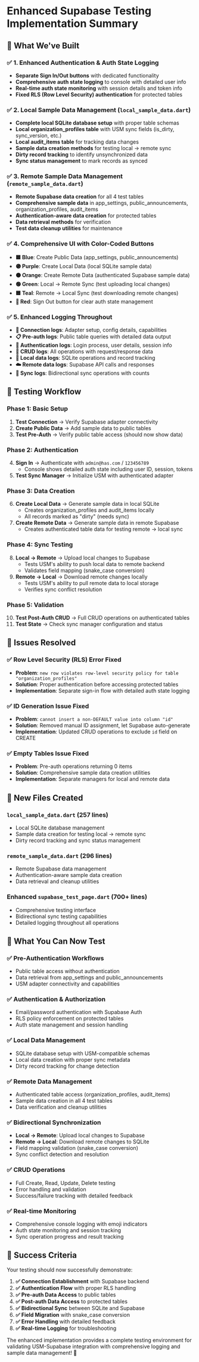 # Enhanced Supabase Testing Implementation Summary

## 🎯 **What We've Built**

### ✅ **1. Enhanced Authentication & Auth State Logging**
- **Separate Sign In/Out buttons** with dedicated functionality
- **Comprehensive auth state logging** to console with detailed user info
- **Real-time auth state monitoring** with session details and token info
- **Fixed RLS (Row Level Security) authentication** for protected tables

### ✅ **2. Local Sample Data Management (`local_sample_data.dart`)**
- **Complete local SQLite database setup** with proper table schemas
- **Local organization_profiles table** with USM sync fields (is_dirty, sync_version, etc.)
- **Local audit_items table** for tracking data changes
- **Sample data creation methods** for testing local → remote sync
- **Dirty record tracking** to identify unsynchronized data
- **Sync status management** to mark records as synced

### ✅ **3. Remote Sample Data Management (`remote_sample_data.dart`)**
- **Remote Supabase data creation** for all 4 test tables
- **Comprehensive sample data** in app_settings, public_announcements, organization_profiles, audit_items
- **Authentication-aware data creation** for protected tables
- **Data retrieval methods** for verification
- **Test data cleanup utilities** for maintenance

### ✅ **4. Comprehensive UI with Color-Coded Buttons**
- **🟦 Blue**: Create Public Data (app_settings, public_announcements)
- **🟣 Purple**: Create Local Data (local SQLite sample data)
- **🟠 Orange**: Create Remote Data (authenticated Supabase sample data)
- **🟢 Green**: Local → Remote Sync (test uploading local changes)
- **🟦 Teal**: Remote → Local Sync (test downloading remote changes)
- **🔴 Red**: Sign Out button for clear auth state management

### ✅ **5. Enhanced Logging Throughout**
- **🔗 Connection logs**: Adapter setup, config details, capabilities
- **📋 Pre-auth logs**: Public table queries with detailed data output
- **🔐 Authentication logs**: Login process, user details, session info
- **🔧 CRUD logs**: All operations with request/response data
- **📱 Local data logs**: SQLite operations and record tracking
- **☁️ Remote data logs**: Supabase API calls and responses
- **🔄 Sync logs**: Bidirectional sync operations with counts

## 🚀 **Testing Workflow**

### **Phase 1: Basic Setup**
1. **Test Connection** → Verify Supabase adapter connectivity
2. **Create Public Data** → Add sample data to public tables
3. **Test Pre-Auth** → Verify public table access (should now show data)

### **Phase 2: Authentication**
4. **Sign In** → Authenticate with `admin@has.com` / `123456789`
   - Console shows detailed auth state including user ID, session, tokens
5. **Test Sync Manager** → Initialize USM with authenticated adapter

### **Phase 3: Data Creation**
6. **Create Local Data** → Generate sample data in local SQLite
   - Creates organization_profiles and audit_items locally
   - All records marked as "dirty" (needs sync)
7. **Create Remote Data** → Generate sample data in remote Supabase
   - Creates authenticated table data for testing remote → local sync

### **Phase 4: Sync Testing**
8. **Local → Remote** → Upload local changes to Supabase
   - Tests USM's ability to push local data to remote backend
   - Validates field mapping (snake_case conversion)
9. **Remote → Local** → Download remote changes locally
   - Tests USM's ability to pull remote data to local storage
   - Verifies sync conflict resolution

### **Phase 5: Validation**
10. **Test Post-Auth CRUD** → Full CRUD operations on authenticated tables
11. **Test State** → Check sync manager configuration and status

## 🐛 **Issues Resolved**

### **✅ Row Level Security (RLS) Error Fixed**
- **Problem**: `new row violates row-level security policy for table "organization_profiles"`
- **Solution**: Proper authentication before accessing protected tables
- **Implementation**: Separate sign-in flow with detailed auth state logging

### **✅ ID Generation Issue Fixed**
- **Problem**: `cannot insert a non-DEFAULT value into column "id"`
- **Solution**: Removed manual ID assignment, let Supabase auto-generate
- **Implementation**: Updated CRUD operations to exclude `id` field on CREATE

### **✅ Empty Tables Issue Fixed**
- **Problem**: Pre-auth operations returning 0 items
- **Solution**: Comprehensive sample data creation utilities
- **Implementation**: Separate managers for local and remote data

## 📁 **New Files Created**

### **`local_sample_data.dart`** (257 lines)
- Local SQLite database management
- Sample data creation for testing local → remote sync
- Dirty record tracking and sync status management

### **`remote_sample_data.dart`** (296 lines)
- Remote Supabase data management  
- Authentication-aware sample data creation
- Data retrieval and cleanup utilities

### **Enhanced `supabase_test_page.dart`** (700+ lines)
- Comprehensive testing interface
- Bidirectional sync testing capabilities
- Detailed logging throughout all operations

## 🔬 **What You Can Now Test**

### **✅ Pre-Authentication Workflows**
- Public table access without authentication
- Data retrieval from app_settings and public_announcements
- USM adapter connectivity and capabilities

### **✅ Authentication & Authorization**
- Email/password authentication with Supabase Auth
- RLS policy enforcement on protected tables
- Auth state management and session handling

### **✅ Local Data Management**
- SQLite database setup with USM-compatible schemas
- Local data creation with proper sync metadata
- Dirty record tracking for change detection

### **✅ Remote Data Management**
- Authenticated table access (organization_profiles, audit_items)
- Sample data creation in all 4 test tables
- Data verification and cleanup utilities

### **✅ Bidirectional Synchronization**
- **Local → Remote**: Upload local changes to Supabase
- **Remote → Local**: Download remote changes to SQLite
- Field mapping validation (snake_case conversion)
- Sync conflict detection and resolution

### **✅ CRUD Operations**
- Full Create, Read, Update, Delete testing
- Error handling and validation
- Success/failure tracking with detailed feedback

### **✅ Real-time Monitoring**
- Comprehensive console logging with emoji indicators
- Auth state monitoring and session tracking
- Sync operation progress and result tracking

## 🎯 **Success Criteria**

Your testing should now successfully demonstrate:

1. **✅ Connection Establishment** with Supabase backend
2. **✅ Authentication Flow** with proper RLS handling
3. **✅ Pre-auth Data Access** to public tables
4. **✅ Post-auth Data Access** to protected tables
5. **✅ Bidirectional Sync** between SQLite and Supabase
6. **✅ Field Migration** with snake_case conversion
7. **✅ Error Handling** with detailed feedback
8. **✅ Real-time Logging** for troubleshooting

The enhanced implementation provides a complete testing environment for validating USM-Supabase integration with comprehensive logging and sample data management! 🎉

